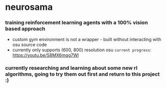 # neurosama

### training reinforcement learning agents with a 100% vision based approach 
* custom gym environment is not a wrapper - built without interacting with osu source code
* currently only supports (600, 800) resolution osu
```current progress```: https://youtu.be/S8MX6mgg7WI

### currently researching and learning about some new rl algorithms, going to try them out first and return to this project :)
